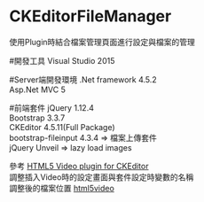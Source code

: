 # CKEditorFileManager
使用Plugin時結合檔案管理頁面進行設定與檔案的管理

#開發工具
Visual Studio 2015

#Server端開發環境
.Net framework 4.5.2  
Asp.Net MVC 5

#前端套件
jQuery 1.12.4  
Bootstrap 3.3.7  
CKEditor 4.5.11(Full Package)  
bootstrap-fileinput 4.3.4 => 檔案上傳套件  
jQuery Unveil => lazy load images

參考 [HTML5 Video plugin for CKEditor](https://alfonsoml.blogspot.tw/2011/01/html5-video-plugin-for-ckeditor.html)  
調整插入Video時的設定畫面與套件設定時變數的名稱  
調整後的檔案位置 [html5video](https://github.com/MonkeyBinBin/CKEditorFileManager/tree/master/ckEditorFileManager/Scripts/ckeditor/plugins/html5video)
